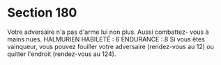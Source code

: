 # Section 180

Votre adversaire n'a pas d'arme lui non plus. Aussi combattez-
vous à mains nues. 
HALMURIEN HABILETÉ : 6 ENDURANCE : 8 
Si vous êtes vainqueur, vous pouvez fouiller votre adversaire 
(rendez-vous au 12) ou quitter l'endroit (rendez-vous au 124).